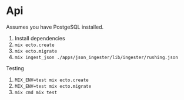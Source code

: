 # Api

Assumes you have PostgeSQL installed.

1. Install dependencies
2. `mix ecto.create`
3. `mix ecto.migrate`
4. `mix ingest_json ./apps/json_ingester/lib/ingester/rushing.json`

Testing
1. `MIX_ENV=test mix ecto.create`
2. `MIX_ENV=test mix ecto.migrate`
3. `mix cmd mix test`
